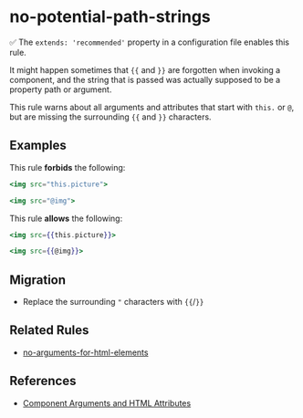# no-potential-path-strings

:white_check_mark: The `extends: 'recommended'` property in a configuration file enables this rule.

It might happen sometimes that `{{` and `}}` are forgotten when invoking a
component, and the string that is passed was actually supposed to be a property
path or argument.

This rule warns about all arguments and attributes that start with `this.` or
`@`, but are missing the surrounding `{{` and `}}` characters.

## Examples

This rule **forbids** the following:

```hbs
<img src="this.picture">
```

```hbs
<img src="@img">
```

This rule **allows** the following:

```hbs
<img src={{this.picture}}>
```

```hbs
<img src={{@img}}>
```

## Migration

- Replace the surrounding `"` characters with `{{`/`}}`

## Related Rules

- [no-arguments-for-html-elements](no-arguments-for-html-elements.md)

## References

- [Component Arguments and HTML Attributes](https://guides.emberjs.com/release/components/component-arguments-and-html-attributes/)
